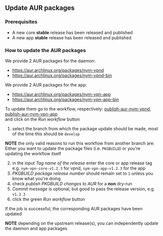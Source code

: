 ## Update AUR packages

### Prerequisites

- A new core **stable** release has been released and published
- A new app **stable** release has been released and published

### How to update the AUR packages

We provide 2 AUR packages for the daemon:

- https://aur.archlinux.org/packages/nym-vpnd
- https://aur.archlinux.org/packages/nym-vpnd-bin

We provide 2 AUR packages for the app:

- https://aur.archlinux.org/packages/nym-vpn-app
- https://aur.archlinux.org/packages/nym-vpn-app-bin

To update them go to the workflow, respectively:
[publish-aur-nym-vpnd](https://github.com/nymtech/nym-vpn-client/actions/workflows/publish-aur-nym-vpnd.yml),
[publish-aur-nym-vpn-app](https://github.com/nymtech/nym-vpn-client/actions/workflows/publish-aur-nym-vpn-app.yml) \
and click on the _Run workflow_ button

1. select the branch from which the package update should be made,
   most of the time this should be `develop`

**NOTE** the only valid reasons to run this workflow from another branch are: \
Either you want to update the package files (i.e. `PKGBUILD`)
or you're updating the workflow itself

2. in the input _Tag name of the release_ enter the core or app release tag \
   e.g. `nym-vpn-core-v1.2.3` for vpnd, `nym-vpn-app-v1.2.3` for the app
3. _PKGBUILD package release number_ should remain set to `1` unless
   you know what you're doing
4. check _publish PKGBUILD changes to AUR_ for a **non** dry-run
5. _Commit message_ is optional, but good to pass the release version, e.g.
   `v1.2.3`
6. click the green _Run workflow_ button

If the job is successful, the corresponding AUR packages have been updated

**NOTE** depending on the upstream release(s), you can independently update \
the daemon and app packages
